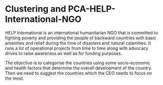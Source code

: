 # Clustering and PCA-HELP-International-NGO

HELP International is an international humanitarian NGO that is committed to fighting poverty and providing the people of backward countries with basic amenities and relief during the time of disasters and natural calamities. It runs a lot of operational projects from time to time along with advocacy drives to raise awareness as well as for funding purposes.

The objective is to categorise the countries using some socio-economic and health factors that determine the overall development of the country. Then we need to suggest the countries which the CEO needs to focus on the most.
